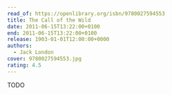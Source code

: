```yaml
---
read_of: https://openlibrary.org/isbn/9780027594553
title: The Call of the Wild
date: 2011-06-15T13:22:00+0100
end: 2011-06-15T13:22:00+0100
release: 1903-01-01T12:00:00+0000
authors:
  - Jack London
cover: 9780027594553.jpg
rating: 4.5
---
```


TODO
